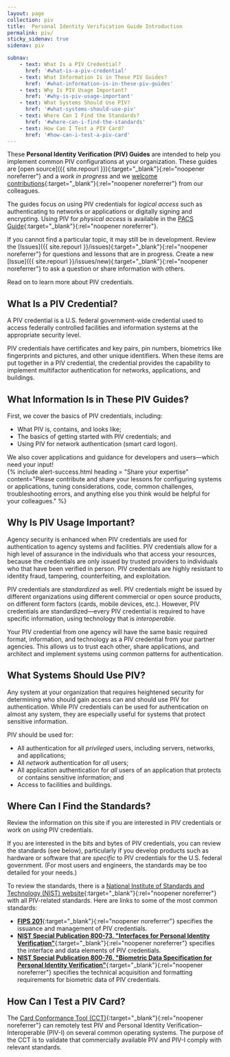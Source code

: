 ```yaml
---
layout: page
collection: piv
title:  Personal Identity Verification Guide Introduction
permalink: piv/
sticky_sidenav: true
sidenav: piv

subnav:
    - text: What Is a PIV Credential?
      href: '#what-is-a-piv-credential'
    - text: What Information Is in These PIV Guides?
      href: '#what-information-is-in-these-piv-guides'
    - text: Why Is PIV Usage Important?
      href: '#why-is-piv-usage-important'
    - text: What Systems Should Use PIV?
      href: '#what-systems-should-use-piv'
    - text: Where Can I Find the Standards?
      href: '#where-can-i-find-the-standards'
    - text: How Can I Test a PIV Card?
      href: '#how-can-i-test-a-piv-card'     
---
```


These **Personal Identity Verification (PIV) Guides** are intended to help you implement common PIV configurations at your organization. These guides are [open source]({{ site.repourl }}){:target="_blank"}{:rel="noopener noreferrer"} and a _work in progress_ and we [welcome contributions](https://www.idmanagement.gov/contribute/){:target="_blank"}{:rel="noopener noreferrer"} from our colleagues.

The guides focus on using PIV credentials for _logical access_ such as authenticating to networks or applications or digitally signing and encrypting. Using PIV for _physical access_ is available in the [PACS Guide]({{site.baseurl}}/pacs/){:target="_blank"}{:rel="noopener noreferrer"}.

If you cannot find a particular topic, it may still be in development. Review the [Issues]({{ site.repourl }}/issues){:target="_blank"}{:rel="noopener noreferrer"} for questions and lessons that are in progress. Create a new [Issue]({{ site.repourl }}/issues/new){:target="_blank"}{:rel="noopener noreferrer"} to ask a question or share information with others.  

Read on to learn more about PIV credentials.

## What Is a PIV Credential?

A PIV credential is a U.S. federal government-wide credential used to access federally controlled facilities and information systems at the appropriate security level.

PIV credentials have certificates and key pairs, pin numbers, biometrics like fingerprints and pictures, and other unique identifiers.  When these items are put together in a PIV credential, the credential provides the capability to implement multifactor authentication for networks, applications, and buildings.

## What Information Is in These PIV Guides?  
First, we cover the basics of PIV credentials, including:

-   What PIV is, contains, and looks like;
-   The basics of getting started with PIV credentials; and
-   Using PIV for network authentication (smart card logon). 

We also cover applications and guidance for developers and users—which need your input!  
{% include alert-success.html heading = "Share your expertise" content="Please contribute and share your lessons for configuring systems or applications, tuning considerations, code, common challenges, troubleshooting errors, and anything else you think would be helpful for your colleagues." %}

## Why Is PIV Usage Important?

Agency security is enhanced when PIV credentials are used for authentication to agency systems and facilities. PIV credentials allow for a high level of assurance in the individuals who that access your resources, because the credentials are only issued by trusted providers to individuals who that have been verified in person. PIV credentials are highly resistant to identity fraud, tampering, counterfeiting, and exploitation.

PIV credentials are _standardized_ as well. PIV credentials might be issued by different organizations using different commercial or open source products, on different form factors (cards, mobile devices, etc.).  However, PIV credentials are standardized—every PIV credential is required to have specific information, using technology that is _interoperable_.

Your PIV credential from one agency will have the same basic required format, information, and technology as a PIV credential from your partner agencies. This allows us to trust each other, share applications, and architect and implement systems using common patterns for authentication.

## What Systems Should Use PIV?
Any system at your organization that requires heightened security for determining who should gain access can and should use PIV for authentication. While PIV credentials can be used for authentication on almost any system, they are especially useful for systems that protect sensitive information.

PIV should be used for:

* All authentication for all _privileged_ users, including servers, networks, and applications;
* All _network_ authentication for _all_ users;
* All application authentication for _all_ users of an application that protects or contains sensitive information; and
* Access to facilities and buildings.

## Where Can I Find the Standards?
Review the information on this site if you are interested in PIV credentials or work on _using_ PIV credentials.

If you are interested in the bits and bytes of PIV credentials, you can review the standards (see below), particularly if you develop products such as hardware or software that are _specific_ to PIV credentials for the U.S. federal government. (For most users and engineers, the standards may be too detailed for your needs.)

To review the standards, there is a [National Institute of Standards and Technology (NIST) website](http://csrc.nist.gov/groups/SNS/piv/standards.html){:target="_blank"}{:rel="noopener noreferrer"} with all PIV-related standards. Here are links to some of the most common standards:

- [**FIPS 201**](https://csrc.nist.gov/publications/detail/fips/201/3/final){:target="_blank"}{:rel="noopener noreferrer"} specifies the issuance and management of PIV credentials.
- [**NIST Special Publication 800-73, "Interfaces for Personal Identity Verification"**](https://csrc.nist.gov/publications/detail/sp/800-73/4/final){:target="_blank"}{:rel="noopener noreferrer"} specifies the interface and data elements of PIV credentials.
- [**NIST Special Publication 800-76, "Biometric Data Specification for Personal Identity Verification"**](https://csrc.nist.gov/publications/detail/sp/800-76/2/final){:target="_blank"}{:rel="noopener noreferrer"} specifies the technical acquisition and formatting requirements for biometric data of PIV credentials.

## How Can I Test a PIV Card?

The [Card Conformance Tool (CCT)](https://github.com/GSA/piv-conformance/wiki/User-Guide){:target="_blank"}{:rel="noopener noreferrer"} can remotely test PIV and Personal Identity Verification–Interoperable (PIV-I) on several common operating systems. The purpose of the CCT is to validate that commercially available PIV and PIV-I comply with relevant standards.
